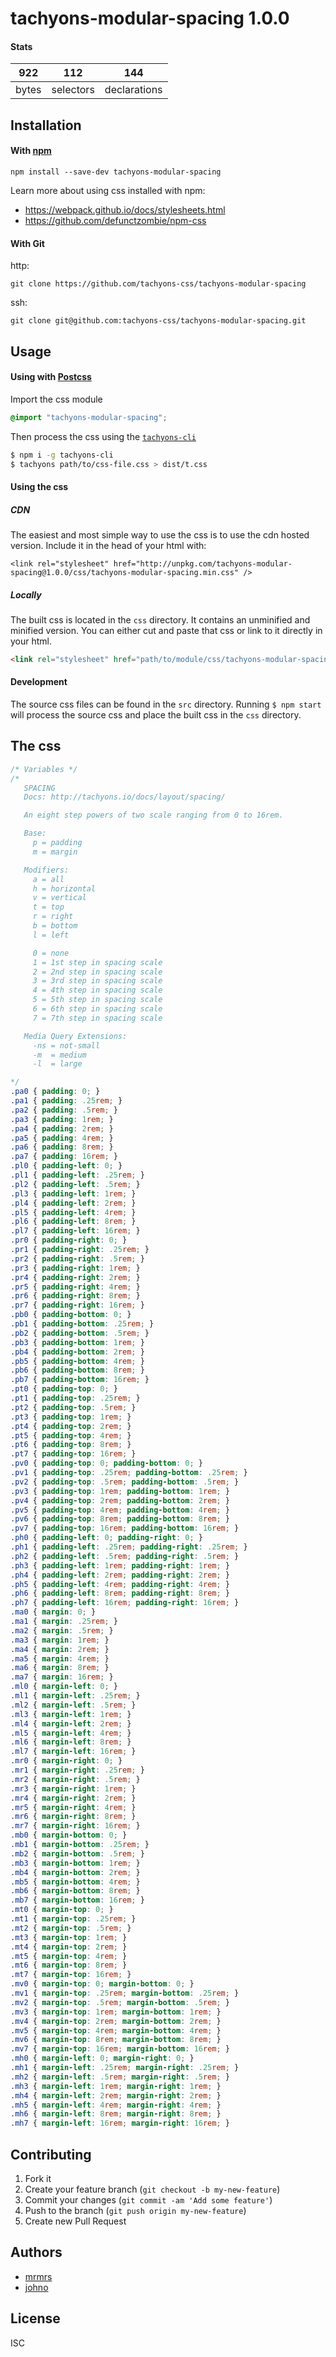 # tachyons-modular-spacing 1.0.0



#### Stats

922 | 112 | 144
---|---|---
bytes | selectors | declarations

## Installation

#### With [npm](https://npmjs.com)

```
npm install --save-dev tachyons-modular-spacing
```

Learn more about using css installed with npm:
* https://webpack.github.io/docs/stylesheets.html
* https://github.com/defunctzombie/npm-css

#### With Git

http:
```
git clone https://github.com/tachyons-css/tachyons-modular-spacing
```

ssh:
```
git clone git@github.com:tachyons-css/tachyons-modular-spacing.git
```

## Usage

#### Using with [Postcss](https://github.com/postcss/postcss)

Import the css module

```css
@import "tachyons-modular-spacing";
```

Then process the css using the [`tachyons-cli`](https://github.com/tachyons-css/tachyons-cli)

```sh
$ npm i -g tachyons-cli
$ tachyons path/to/css-file.css > dist/t.css
```

#### Using the css

##### CDN
The easiest and most simple way to use the css is to use the cdn hosted version. Include it in the head of your html with:

```
<link rel="stylesheet" href="http://unpkg.com/tachyons-modular-spacing@1.0.0/css/tachyons-modular-spacing.min.css" />
```

##### Locally
The built css is located in the `css` directory. It contains an unminified and minified version.
You can either cut and paste that css or link to it directly in your html.

```html
<link rel="stylesheet" href="path/to/module/css/tachyons-modular-spacing">
```

#### Development

The source css files can be found in the `src` directory.
Running `$ npm start` will process the source css and place the built css in the `css` directory.

## The css

```css
/* Variables */
/*
   SPACING
   Docs: http://tachyons.io/docs/layout/spacing/

   An eight step powers of two scale ranging from 0 to 16rem.

   Base:
     p = padding
     m = margin

   Modifiers:
     a = all
     h = horizontal
     v = vertical
     t = top
     r = right
     b = bottom
     l = left

     0 = none
     1 = 1st step in spacing scale
     2 = 2nd step in spacing scale
     3 = 3rd step in spacing scale
     4 = 4th step in spacing scale
     5 = 5th step in spacing scale
     6 = 6th step in spacing scale
     7 = 7th step in spacing scale

   Media Query Extensions:
     -ns = not-small
     -m  = medium
     -l  = large

*/
.pa0 { padding: 0; }
.pa1 { padding: .25rem; }
.pa2 { padding: .5rem; }
.pa3 { padding: 1rem; }
.pa4 { padding: 2rem; }
.pa5 { padding: 4rem; }
.pa6 { padding: 8rem; }
.pa7 { padding: 16rem; }
.pl0 { padding-left: 0; }
.pl1 { padding-left: .25rem; }
.pl2 { padding-left: .5rem; }
.pl3 { padding-left: 1rem; }
.pl4 { padding-left: 2rem; }
.pl5 { padding-left: 4rem; }
.pl6 { padding-left: 8rem; }
.pl7 { padding-left: 16rem; }
.pr0 { padding-right: 0; }
.pr1 { padding-right: .25rem; }
.pr2 { padding-right: .5rem; }
.pr3 { padding-right: 1rem; }
.pr4 { padding-right: 2rem; }
.pr5 { padding-right: 4rem; }
.pr6 { padding-right: 8rem; }
.pr7 { padding-right: 16rem; }
.pb0 { padding-bottom: 0; }
.pb1 { padding-bottom: .25rem; }
.pb2 { padding-bottom: .5rem; }
.pb3 { padding-bottom: 1rem; }
.pb4 { padding-bottom: 2rem; }
.pb5 { padding-bottom: 4rem; }
.pb6 { padding-bottom: 8rem; }
.pb7 { padding-bottom: 16rem; }
.pt0 { padding-top: 0; }
.pt1 { padding-top: .25rem; }
.pt2 { padding-top: .5rem; }
.pt3 { padding-top: 1rem; }
.pt4 { padding-top: 2rem; }
.pt5 { padding-top: 4rem; }
.pt6 { padding-top: 8rem; }
.pt7 { padding-top: 16rem; }
.pv0 { padding-top: 0; padding-bottom: 0; }
.pv1 { padding-top: .25rem; padding-bottom: .25rem; }
.pv2 { padding-top: .5rem; padding-bottom: .5rem; }
.pv3 { padding-top: 1rem; padding-bottom: 1rem; }
.pv4 { padding-top: 2rem; padding-bottom: 2rem; }
.pv5 { padding-top: 4rem; padding-bottom: 4rem; }
.pv6 { padding-top: 8rem; padding-bottom: 8rem; }
.pv7 { padding-top: 16rem; padding-bottom: 16rem; }
.ph0 { padding-left: 0; padding-right: 0; }
.ph1 { padding-left: .25rem; padding-right: .25rem; }
.ph2 { padding-left: .5rem; padding-right: .5rem; }
.ph3 { padding-left: 1rem; padding-right: 1rem; }
.ph4 { padding-left: 2rem; padding-right: 2rem; }
.ph5 { padding-left: 4rem; padding-right: 4rem; }
.ph6 { padding-left: 8rem; padding-right: 8rem; }
.ph7 { padding-left: 16rem; padding-right: 16rem; }
.ma0 { margin: 0; }
.ma1 { margin: .25rem; }
.ma2 { margin: .5rem; }
.ma3 { margin: 1rem; }
.ma4 { margin: 2rem; }
.ma5 { margin: 4rem; }
.ma6 { margin: 8rem; }
.ma7 { margin: 16rem; }
.ml0 { margin-left: 0; }
.ml1 { margin-left: .25rem; }
.ml2 { margin-left: .5rem; }
.ml3 { margin-left: 1rem; }
.ml4 { margin-left: 2rem; }
.ml5 { margin-left: 4rem; }
.ml6 { margin-left: 8rem; }
.ml7 { margin-left: 16rem; }
.mr0 { margin-right: 0; }
.mr1 { margin-right: .25rem; }
.mr2 { margin-right: .5rem; }
.mr3 { margin-right: 1rem; }
.mr4 { margin-right: 2rem; }
.mr5 { margin-right: 4rem; }
.mr6 { margin-right: 8rem; }
.mr7 { margin-right: 16rem; }
.mb0 { margin-bottom: 0; }
.mb1 { margin-bottom: .25rem; }
.mb2 { margin-bottom: .5rem; }
.mb3 { margin-bottom: 1rem; }
.mb4 { margin-bottom: 2rem; }
.mb5 { margin-bottom: 4rem; }
.mb6 { margin-bottom: 8rem; }
.mb7 { margin-bottom: 16rem; }
.mt0 { margin-top: 0; }
.mt1 { margin-top: .25rem; }
.mt2 { margin-top: .5rem; }
.mt3 { margin-top: 1rem; }
.mt4 { margin-top: 2rem; }
.mt5 { margin-top: 4rem; }
.mt6 { margin-top: 8rem; }
.mt7 { margin-top: 16rem; }
.mv0 { margin-top: 0; margin-bottom: 0; }
.mv1 { margin-top: .25rem; margin-bottom: .25rem; }
.mv2 { margin-top: .5rem; margin-bottom: .5rem; }
.mv3 { margin-top: 1rem; margin-bottom: 1rem; }
.mv4 { margin-top: 2rem; margin-bottom: 2rem; }
.mv5 { margin-top: 4rem; margin-bottom: 4rem; }
.mv6 { margin-top: 8rem; margin-bottom: 8rem; }
.mv7 { margin-top: 16rem; margin-bottom: 16rem; }
.mh0 { margin-left: 0; margin-right: 0; }
.mh1 { margin-left: .25rem; margin-right: .25rem; }
.mh2 { margin-left: .5rem; margin-right: .5rem; }
.mh3 { margin-left: 1rem; margin-right: 1rem; }
.mh4 { margin-left: 2rem; margin-right: 2rem; }
.mh5 { margin-left: 4rem; margin-right: 4rem; }
.mh6 { margin-left: 8rem; margin-right: 8rem; }
.mh7 { margin-left: 16rem; margin-right: 16rem; }
```

## Contributing

1. Fork it
2. Create your feature branch (`git checkout -b my-new-feature`)
3. Commit your changes (`git commit -am 'Add some feature'`)
4. Push to the branch (`git push origin my-new-feature`)
5. Create new Pull Request

## Authors

* [mrmrs](http://mrmrs.io)
* [johno](http://johnotander.com)

## License

ISC

